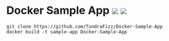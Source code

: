 # Docker Sample App ![](https://img.shields.io/badge/Node.js-8_Carbon-7fbd42.svg?style=plastic) ![](https://img.shields.io/badge/Status-Completed-008000.svg?style=plastic)

```
git clone https://github.com/TundraFizz/Docker-Sample-App
docker build -t sample-app Docker-Sample-App
```
